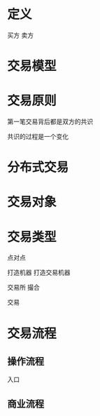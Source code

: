 
# 定义  

买方
卖方



# 交易模型 


# 交易原则  

第一笔交易背后都是双方的共识 

共识的过程是一个变化  

# 分布式交易 


# 交易对象 


# 交易类型  

点对点 

打造机器 
打造交易机器  

交易所 
撮合

交易  

# 交易流程 

## 操作流程 

入口

## 商业流程




